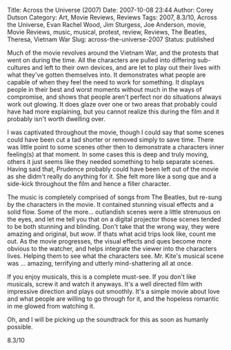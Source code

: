 Title: Across the Universe (2007)
Date: 2007-10-08 23:44
Author: Corey Dutson
Category: Art, Movie Reviews, Reviews
Tags: 2007, 8.3/10, Across the Universe, Evan Rachel Wood, Jim Sturgess, Joe Anderson, movie, Movie Reviews, music, musical, protest, review, Reviews, The Beatles, Theresa, Vietnam War
Slug: across-the-universe-2007
Status: published

Much of the movie revolves around the Vietnam War, and the protests that
went on during the time. All the characters are pulled into differing
sub-cultures and left to their own devices, and are let to play out
their lives with what they've gotten themselves into. It demonstrates
what people are capable of when they feel the need to work for
something. It displays people in their best and worst moments without
much in the ways of compromise, and shows that people aren't perfect nor
do situations always work out glowing. It does glaze over one or two
areas that probably could have had more explaining, but you cannot
realize this during the film and it probably isn't worth dwelling over.

I was captivated throughout the movie, though I could say that some
scenes could have been cut a tad shorter or removed simply to save time.
There was little point to some scenes other then to demonstrate a
characters inner feeling(s) at that moment. In some cases this is deep
and truly moving, others it just seems like they needed something to
help separate scenes. Having said that, Prudence probably could have
been left out of the movie as she didm't really do anything for it. She
felt more like a song que and a side-kick throughout the film and hence
a filler character.

The music is completely comprised of songs from The Beatles, but re-sung
by the characters in the movie. It contained stunning visual effects and
a solid flow. Some of the more... outlandish scenes were a little
strenuous on the eyes, and let me tell you that on a digital projector
those scenes tended to be both stunning and blinding. Don't take that
the wrong way, they were amazing and original, but *wow*. If thats what
acid trips look like, count me out. As the movie progresses, the visual
effects and ques become more obvious to the watcher, and helps integrate
the viewer into the characters lives. Helping them to see what the
characters see. Mr. Kite's musical scene was ... amazing, terrifying and
utterly mind-shattering all at once.

If you enjoy musicals, this is a complete must-see. If you don't like
musicals, screw it and watch it anyways. It's a well directed film with
impressive direction and plays out smoothly. It's a simple movie about
love and what people are willing to go through for it, and the hopeless
romantic in me glowed from watching it.

Oh, and I will be picking up the soundtrack for this as soon as humanly
possible.

8.3/10
